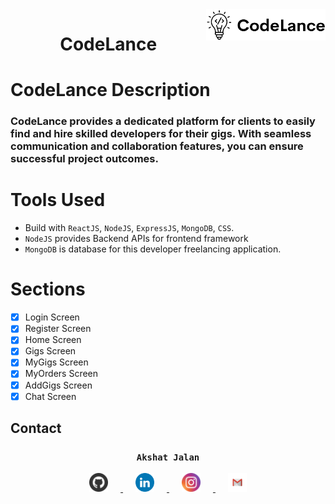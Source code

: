 <img src="/frontend/src/assets/codelance_logo.png" height="50px" align="right"/>

<h1 align="center">CodeLance</h1>


# CodeLance Description
<h3>
  CodeLance provides a dedicated platform for clients to easily find and hire skilled developers for their gigs. With seamless communication and collaboration features, you can ensure successful project outcomes.
</h3>

# Tools Used

- Build with `ReactJS`, `NodeJS`, `ExpressJS`, `MongoDB`, `CSS`.
- `NodeJS` provides Backend APIs for frontend framework
- `MongoDB` is database for this developer freelancing application.

# Sections
- [x] Login Screen
- [x] Register Screen
- [x] Home Screen
- [x] Gigs Screen
- [x] MyGigs Screen
- [x] MyOrders Screen
- [x] AddGigs Screen
- [x] Chat Screen

## Contact 
 <h3 align="center">
  <code> Akshat Jalan </code>
</h3>
  <p align="center"> 

  <a href="https://github.com/Akshatjalan">
    <img src="https://github.com/Akshatjalan/akshat/blob/master/Color/Github.svg" width="30" height="30" hspace="20">
  </a>

  <a href="https://www.linkedin.com/in/akshat-jalan/">
    <img src="https://github.com/Akshatjalan/akshat/blob/master/Color/LinkedIN.svg" width="30" height="30" hspace="20">
  </a>

  <a href="https://www.instagram.com/akshatxjalan/">
    <img src="https://github.com/Akshatjalan/akshat/blob/master/Color/Instagram.svg" width="30" height="30" hspace="20">
  </a>
    <a href="mailto:jalanakshat2@gmail.com">
    <img src="https://github.com/Akshatjalan/akshat/blob/master/Color/Gmail.svg"  width="30" height="30" hspace="20">
  </a>

</p>

